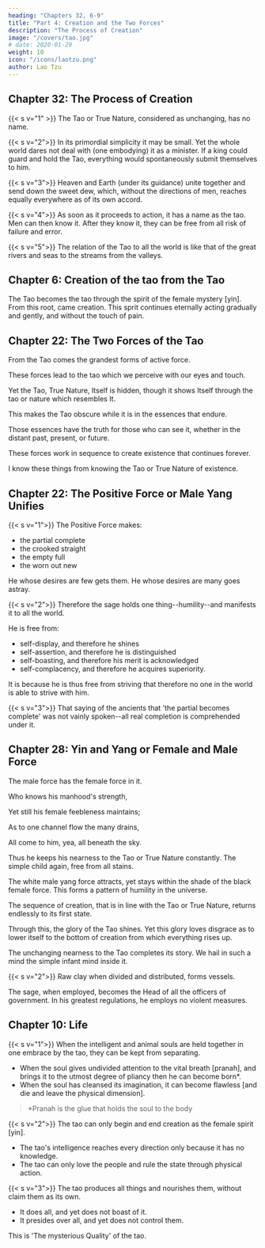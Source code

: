 ```yaml
---
heading: "Chapters 32, 6-9"
title: "Part 4: Creation and the Two Forces"
description: "The Process of Creation"
image: "/covers/tao.jpg"
# date: 2020-01-29
weight: 10
icon: "/icons/laotzu.png"
author: Lao Tzu
---
```




## Chapter 32: The Process of Creation

{{< s v="1" >}} The Tao or True Nature, considered as unchanging, has no name.


{{< s v="2">}} In its primordial simplicity it may be small. Yet the whole world dares not deal with (one embodying) it as a minister. If a king could guard and hold the Tao, everything would spontaneously submit themselves to him.


{{< s v="3">}} Heaven and Earth (under its guidance) unite together and send down the sweet dew, which, without the directions of men, reaches equally everywhere as of its own accord.


{{< s v="4">}} As soon as it proceeds to action, it has a name as the tao. Men can then know it. After they know it, they can be free from all risk of failure and error.


{{< s v="5">}} The relation of the Tao to all the world is like that of the great rivers and seas to the streams from the valleys.


## Chapter 6: Creation of the tao from the Tao

The Tao becomes the tao through the spirit of the female mystery [yin]. From this root, came creation. This sprit continues eternally acting gradually and gently, and without the touch of pain.

<!-- The valley spirit dies not, aye the same.
The  thus do we name.
Its gate, from which at first they issued forth,
Is called the root from which grew heaven and earth.
Long and unbroken does its power remain,
Used  -->


## Chapter 22: The Two Forces of the Tao

From the Tao comes the grandest forms of active force.

These forces lead to the tao which we perceive with our eyes and touch. 

Yet the Tao, True Nature, Itself is hidden, though it shows Itself through the tao or nature which resembles It.

This makes the Tao obscure while it is in the essences that endure.

Those essences have the truth for those who can see it, whether in the distant past, present, or future. 

<!-- Now it is so; 'twas so of old.
Its name—what passes not away;
So, in their beautiful array, -->

These forces work in sequence to create existence that continues forever.

I know these things from knowing the Tao or True Nature of existence.
<!-- How know I that it is so with all the beauties of existing things? By this (nature of the Tao). -->


## Chapter 22: The Positive Force or Male Yang Unifies

{{< s v="1">}} The Positive Force makes:
- the partial complete
- the crooked straight
- the empty full
- the worn out new

He whose desires are few gets them. He whose desires are many goes astray.



{{< s v="2">}} Therefore the sage holds one thing--humility--and manifests it to all the world. 

He is free from:
- self-display, and therefore he shines
- self-assertion, and therefore he is distinguished
- self-boasting, and therefore his merit is acknowledged
- self-complacency, and therefore he acquires superiority. 

It is because he is thus free from striving that therefore no one in the world is able to strive with him.


{{< s v="3">}} That saying of the ancients that 'the partial becomes complete' was not vainly spoken--all real completion is comprehended under it.



## Chapter 28: Yin and Yang or Female and Male Force 

The male force has the female force in it. 

Who knows his manhood's strength,
   
Yet still his female feebleness maintains;

As to one channel flow the many drains,

All come to him, yea, all beneath the sky.

<!-- This keeps his  -->
Thus he keeps his nearness to the Tao or True Nature constantly. <!-- excellence -->
The simple child again, free from all stains.


The white male yang force attracts, yet stays within the shade of the black female force. 
This forms a pattern of humility in the universe.


<!--    Who knows how white attracts,
   Yet always keeps himself within black's shade,

   The pattern of humility displayed,
   Displayed in view of all beneath the sky; -->


The sequence of creation, that is in line with the Tao or True Nature, returns endlessly to its first state.

<!--    He in the unchanging excellence arrayed,
   Endless return to man's first state has made. -->

Through this, the glory of the Tao shines. Yet this glory loves disgrace as to lower itself to the bottom of creation from which everything rises up. 

<!--    Who knows how glory shines,
   Yet loves disgrace, nor e'er for it is pale; -->

<!--    Behold his presence in a spacious vale,
   To which men come from all beneath the sky. -->

The unchanging nearness to the Tao completes its story. We hail in such a mind the simple infant mind inside it.



{{< s v="2">}} Raw clay<!-- The unwrought material, --> when divided and distributed, forms vessels. 

The sage, when employed, becomes the Head of all the officers of government. In his greatest regulations, he employs no violent measures.



## Chapter 10: Life

{{< s v="1">}} When the intelligent and animal souls are held together in one embrace by the tao, they can be kept from separating. 
- When the soul gives undivided attention to the vital breath [pranah], and brings it to the utmost degree of pliancy then he can become born*<!--  as a (tender) babe -->. 
- When the soul has cleansed its imagination, it can become flawless [and die and leave the physical dimension].

> *Pranah is the glue that holds the soul to the body




{{< s v="2">}} <!-- In , cannot he proceed without any (purpose of) action?  --> The tao can only begin and end creation as the female spirit [yin].
<!-- In the opening and shutting of his gates of heaven, cannot he do so as a female bird?  -->
- The tao's intelligence reaches every direction only because it has no knowledge. 
- The tao can only love the people and rule the state through physical action.
<!-- , cannot he (appear to) be without knowledge? -->



{{< s v="3">}} The tao produces all things and nourishes them, without claim them as its own. 
- It does all, and yet does not boast of it. 
- It presides over all, and yet does not control them. 

This is 'The mysterious Quality' of the tao.
